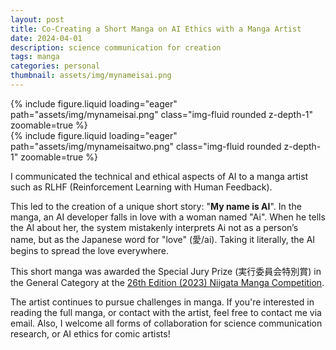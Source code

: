```yaml
---
layout: post
title: Co-Creating a Short Manga on AI Ethics with a Manga Artist
date: 2024-04-01
description: science communication for creation
tags: manga
categories: personal
thumbnail: assets/img/mynameisai.png
---
```

<div class="row mt-3">
    <div class="col-sm mt-3 mt-md-0">
        {% include figure.liquid loading="eager" path="assets/img/mynameisai.png" class="img-fluid rounded z-depth-1" zoomable=true %}
    </div>
    <div class="col-sm mt-3 mt-md-0">
        {% include figure.liquid loading="eager" path="assets/img/mynameisaitwo.png" class="img-fluid rounded z-depth-1" zoomable=true %}
    </div>
</div>

I communicated the technical and ethical aspects of AI to a manga artist such as RLHF (Reinforcement Learning with Human Feedback). 

This led to the creation of a unique short story: "**My name is AI**". In the manga, an AI developer falls in love with a woman named "Ai". When he tells the AI about her, the system mistakenly interprets Ai not as a person’s name, but as the Japanese word for "love" (愛/ai). Taking it literally, the AI begins to spread the love everywhere.

This short manga was awarded the Special Jury Prize (実行委員会特別賞) in the General Category at the [26th Edition (2023) Niigata Manga Competition](https://manganime-niigata.jp/results/5069/). 

The artist continues to pursue challenges in manga. If you're interested in reading the full manga, or contact with the artist, feel free to contact me via email. Also, I welcome all forms of collaboration for science communication research, or AI ethics for comic artists!
